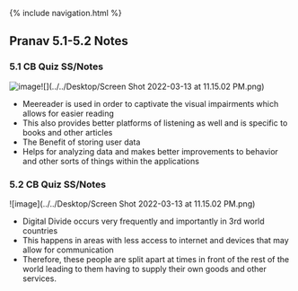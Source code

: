 {% include navigation.html %}

## Pranav 5.1-5.2 Notes

### 5.1 CB Quiz SS/Notes

![image]()![](../../Desktop/Screen Shot 2022-03-13 at 11.15.02 PM.png)

- Meereader is used in order to captivate the visual impairments which allows for easier reading
- This also provides better platforms of listening as well and is specific to books and other articles
- The Benefit of storing user data
- Helps for analyzing data and makes better improvements to behavior and other sorts of things within the applications


### 5.2 CB Quiz SS/Notes

![image](../../Desktop/Screen Shot 2022-03-13 at 11.15.02 PM.png)

- Digital Divide occurs very frequently and importantly in 3rd world countries
- This happens in areas with less access to internet and devices that may allow for communication
- Therefore, these people are split apart at times in front of the rest of the world leading to them having to supply their own goods and other services.
